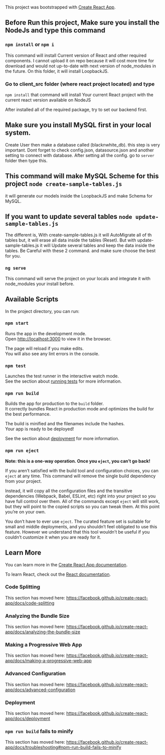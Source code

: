 This project was bootstrapped with [Create React App](https://github.com/facebook/create-react-app).

## Before Run this project, Make sure you install the NodeJs and type this command

### `npm install` or `npm i`
This command will install Current version of React and other required components. I cannot upload it on repo because it will cost more time for download and would not up-to-date with next version of node_modules in the future. On this folder, it will install LoopbackJS.

### Go to client_src folder (where react project located) and type
`npm install` 
that command will install Your current React project with the current react version available on NodeJS

After installed all of the required package, try to set our backend first.

## Make sure you install MySQL first in your local system.
Create User then make a database called (blacknwhite_db). this step is very important. Dont forget to check config.json, datasource.json and another setting to connect with database. After setting all the config. go to `server` folder then type this.

## This command will make MySQL Scheme for this project `node create-sample-tables.js`
it will generate our models inside the LoopbackJS and make Schema for MySQL. 

## If you want to update several tables `node update-sample-tables.js`
The different is, With create-sample-tables.js it will AutoMigrate all of th tables but, it will erase all data inside the tables (Reset). But with update-sample-tables.js it will Update several tables and keep the data inside the tables. Be Careful with these 2 command. and make sure choose the best for you.

### `ng serve`
This command will serve the project on your locals and integrate it with node_modules your install before.

## Available Scripts

In the project directory, you can run:

### `npm start`

Runs the app in the development mode.<br>
Open [http://localhost:3000](http://localhost:3000) to view it in the browser.

The page will reload if you make edits.<br>
You will also see any lint errors in the console.

### `npm test`

Launches the test runner in the interactive watch mode.<br>
See the section about [running tests](https://facebook.github.io/create-react-app/docs/running-tests) for more information.

### `npm run build`

Builds the app for production to the `build` folder.<br>
It correctly bundles React in production mode and optimizes the build for the best performance.

The build is minified and the filenames include the hashes.<br>
Your app is ready to be deployed!

See the section about [deployment](https://facebook.github.io/create-react-app/docs/deployment) for more information.

### `npm run eject`

**Note: this is a one-way operation. Once you `eject`, you can’t go back!**

If you aren’t satisfied with the build tool and configuration choices, you can `eject` at any time. This command will remove the single build dependency from your project.

Instead, it will copy all the configuration files and the transitive dependencies (Webpack, Babel, ESLint, etc) right into your project so you have full control over them. All of the commands except `eject` will still work, but they will point to the copied scripts so you can tweak them. At this point you’re on your own.

You don’t have to ever use `eject`. The curated feature set is suitable for small and middle deployments, and you shouldn’t feel obligated to use this feature. However we understand that this tool wouldn’t be useful if you couldn’t customize it when you are ready for it.

## Learn More

You can learn more in the [Create React App documentation](https://facebook.github.io/create-react-app/docs/getting-started).

To learn React, check out the [React documentation](https://reactjs.org/).

### Code Splitting

This section has moved here: https://facebook.github.io/create-react-app/docs/code-splitting

### Analyzing the Bundle Size

This section has moved here: https://facebook.github.io/create-react-app/docs/analyzing-the-bundle-size

### Making a Progressive Web App

This section has moved here: https://facebook.github.io/create-react-app/docs/making-a-progressive-web-app

### Advanced Configuration

This section has moved here: https://facebook.github.io/create-react-app/docs/advanced-configuration

### Deployment

This section has moved here: https://facebook.github.io/create-react-app/docs/deployment

### `npm run build` fails to minify

This section has moved here: https://facebook.github.io/create-react-app/docs/troubleshooting#npm-run-build-fails-to-minify
